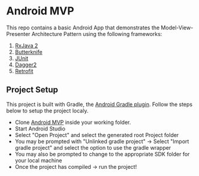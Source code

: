 # Android MVP

This repo contains a basic Android App that demonstrates the Model-View-Presenter Architecture Pattern using the following frameworks:
1. [RxJava 2](https://github.com/ReactiveX/RxJava)
2. [Butterknife](http://jakewharton.github.io/butterknife/)
3. [JUnit](http://junit.org/junit5/)
4. [Dagger2](https://google.github.io/dagger/)
5. [Retrofit](http://square.github.io/retrofit/)

## Project Setup

This project is built with Gradle, the [Android Gradle plugin](http://tools.android.com/tech-docs/new-build-system/user-guide). Follow the steps below to setup the project localy.

* Clone [Android MVP](https://github.com/TheDancerCodes/AndroidMVP) inside your working folder.
* Start Android Studio
* Select "Open Project" and select the generated root Project folder
* You may be prompted with "Unlinked gradle project" -> Select "Import gradle project" and select 
the option to use the gradle wrapper
* You may also be prompted to change to the appropriate SDK folder for your local machine
* Once the project has compiled -> run the project!